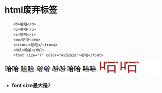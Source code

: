 # html废弃标签

```
    <b>哈哈</b>
    <u>哈哈</u>
    <i>哈哈</i>
    <em>哈哈</em>
    <strong>哈哈</strong>
    <del>哈哈</del>
    <font size="7" color="#a52a2a">哈哈</font>
```

![](/assets/waster.png)

* ### font size最大是7



